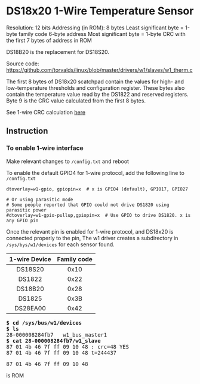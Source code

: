 # DS18x20 1-Wire Temperature Sensor

Resolution: 12 bits
Addressing (in ROM): 8 bytes
  Least significant byte = 1-byte family code
                           6-byte address
  Most  significant byte = 1-byte CRC with the first 7 bytes of address in ROM

DS18B20 is the replacement for DS18S20.

Source code: https://github.com/torvalds/linux/blob/master/drivers/w1/slaves/w1_therm.c

The first 8 bytes of DS18x20 scatchpad contain the values for high- and low-temperature thresholds and configuration register. These bytes also contain the temperature value read by the DS1822 and reserved registers. Byte 9 is the CRC value calculated from the first 8 bytes.

See 1-wire CRC calculation [here](http://www.datastat.com/sysadminjournal/maximcrc.cgi)
## Instruction

### To enable 1-wire interface

Make relevant changes to `/config.txt` and reboot

To enable the default GPIO4 for 1-wire protocol, add the following line to `/config.txt`

```
dtoverlay=w1-gpio, gpiopin=x  # x is GPIO4 (default), GPIO17, GPIO27

# Or using parasitic mode
# Some people reported that GPIO could not drive DS1820 using parasitic power
#dtoverlay=w1-gpio-pullup,gpiopin=x  # Use GPIO to drive DS1820. x is any GPIO pin
```

Once the relevant pin is enabled for 1-wire protocol, and DS18x20 is connected properly to the pin, The w1 driver creates a subdirectory in `/sys/bys/w1/devices` for each sensor found.

| 1-wire Device | Family code |
|:-------------:|:-----------:|
| DS18S20       | 0x10        |
| DS1822        | 0x22        |
| DS18B20       | 0x28        |
| DS1825        | 0x3B        |
| DS28EA00      | 0x42        |

<pre>
<b>$ cd /sys/bus/w1/devices</b>
<b>$ ls</b>
28-000008284fb7   w1_bus_master1
<b>$ cat 28-000008284fb7/w1_slave</b>
87 01 4b 46 7f ff 09 10 48 : crc=48 YES
87 01 4b 46 7f ff 09 10 48 t=244437
</pre>

<pre>87 01 4b 46 7f ff 09 10 48</pre> is ROM
